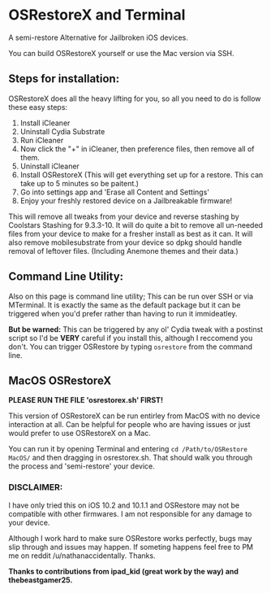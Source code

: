 # OSRestoreX and Terminal
A semi-restore Alternative for Jailbroken iOS devices.

You can build OSRestoreX yourself or use the Mac version via SSH.

## Steps for installation:
OSRestoreX does all the heavy lifting for you, so all you need to do is follow these easy steps:

1. Install iCleaner
2. Uninstall Cydia Substrate
3. Run iCleaner
4. Now click the "+" in iCleaner, then preference files, then remove all of them.
5. Uninstall iCleaner
6. Install OSRestoreX (This will get everything set up for a restore. This can take up to 5 minutes so be paitent.)
7. Go into settings app and 'Erase all Content and Settings'
8. Enjoy your freshly restored device on a Jailbreakable firmware!

This will remove all tweaks from your device and reverse stashing by Coolstars Stashing for 9.3.3-10. It will do quite a bit to remove all un-needed files from your device to make for a fresher install as best as it can. It will also remove mobilesubstrate from your device so dpkg should handle removal of leftover files. (Including Anemone themes and their data.)

## Command Line Utility:
Also on this page is command line utility; This can be run over SSH or via MTerminal. It is exactly the same as the default package but it can be triggered when you'd prefer rather than having to run it immideatley.

**But be warned:** This can be triggered by any ol' Cydia tweak with a postinst script so I'd be **VERY** careful if you install this, although I reccomend you don't. You can trigger OSRestore by typing `osrestore` from the command line.

## MacOS OSRestoreX

**PLEASE RUN THE FILE 'osrestorex.sh' FIRST!**

This version of OSRestoreX can be run entirley from MacOS with no device interaction at all. Can be helpful for people who are having issues or just would prefer to use OSRestoreX on a Mac.

You can run it by opening Terminal and entering `cd /Path/to/OSRestore MacOS/` and then dragging in osrestorex.sh. That should walk you through the process and 'semi-restore' your device.

### DISCLAIMER:

I have only tried this on iOS 10.2 and 10.1.1 and OSRestore may not be compatible with other firmwares. I am not responsible for any damage to your device.

Although I work hard to make sure OSRestore works perfectly, bugs may slip through and issues may happen. If someting happens feel free to PM me on reddit /u/nathanaccidentally. Thanks.

**Thanks to contributions from ipad_kid (great work by the way) and thebeastgamer25.**
